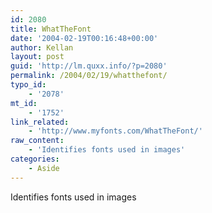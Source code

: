 ```yaml
---
id: 2080
title: WhatTheFont
date: '2004-02-19T00:16:48+00:00'
author: Kellan
layout: post
guid: 'http://lm.quxx.info/?p=2080'
permalink: /2004/02/19/whatthefont/
typo_id:
    - '2078'
mt_id:
    - '1752'
link_related:
    - 'http://www.myfonts.com/WhatTheFont/'
raw_content:
    - 'Identifies fonts used in images'
categories:
    - Aside
---
```


Identifies fonts used in images